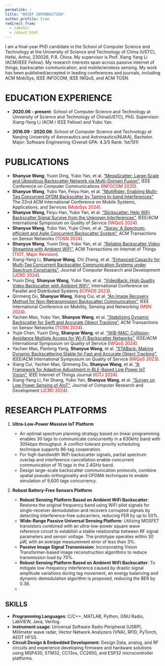 ```yaml
---
permalink: /
title: "BRIEF INTRODUCTION"
author_profile: true
redirect_from: 
  - /about/
  - /about.html
---
```


I am a final-year PhD candidate in the School of Computer Science and Technology at the University of Science and Technology of China (USTC), Hefei, Anhui, 230026, P.R. China. My supervisor is Prof. Xiang Yang Li (ACM/IEEE Fellow). My research interests span across passive internet of things, backscatter communication, and mobile/wireless sensing. My work has been published/accepted in leading conferences and journals, including ACM MobiSys, IEEE INFOCOM, IEEE IWQoS, and ACM TOSN.



EDUCATION EXPERIENCE
======
- **2020.06 - present**: School of Computer Science and Technology at University of Science and Technology of China(USTC), PhD.
Supervisor: Xiang-Yang Li (ACM / IEEE Fellow) and Yubo Yan.

- **2016.09 - 2020.06**: School of Computer Science and Technology at Nanjing University of Aeronautics and Astronautics(NUAA), Bachelor.
Major: Software Engineering (Overall GPA: 4.3/5 Rank: 1st/101)

PUBLICATIONS
======
- **Shanyue Wang**, Yuxin Ding, Yubo Yan, et al. [“MegaScatter: Large-Scale and Ubiquitous Backscatter Network via Multi-Domain Fusion”](https://github.com/bowen-Xue801/xuebowen.github.io), IEEE Conference on Computer Communications (<span style="color:red;">INFOCOM 2025</span>).
- **Shanyue Wang**, Yubo Yan, Feiyu Han, et al. [“MultiRider: Enabling Multi-Tag Concurrent OFDM Backscatter by Taming In-band Interferences”](https://github.com/bowen-Xue801/xuebowen.github.io) The 22nd ACM International Conference on Mobile Systems, Applications, and Services (<span style="color:red;">MobiSys 2024).
- **Shanyue Wang**, Feiyu Han, Yubo Yan, et al. [“Slickscatter: Help WiFi Backscatter Signal Survive from the Unknown Interferences”](https://github.com/bowen-Xue801/xuebowen.github.io), IEEE/ACM International Symposium on Quality of Service (<span style="color:red;">IWQoS 2024</span>).
- **Shanyue Wang**, Yubo Yan, Yujie Chen, et al. [“Spray: A Spectrum-efficient and Agile Concurrent Backscatter System”](https://github.com/bowen-Xue801/xuebowen.github.io), ACM Transactions on Sensor Networks (<span style="color:red;">TOSN 2024</span>).
- **Shanyue Wang**, Yuxin Ding, Yubo Yan, et al. [“Reliable Backscatter Video Streaming with Ambient WiFi”](https://github.com/bowen-Xue801/xuebowen.github.io), ACM Transactions on Internet of Things (<span style="color:red;">TIOT, Major Revision</span>).
- Xiang-Yang Li, **Shanyue Wang**, Chi Zhang, et al. [“Enhanced Capacity for Multi-Tag Concurrent Backscatter Communication Systems under Spectrum Constraints”](https://github.com/bowen-Xue801/xuebowen.github.io), Journal of Computer Research and Development (<span style="color:red;">JCRD 2024</span>).
- Yuxin Ding, **Shanyue Wang**, Yubo Yan, et al. [“VideoBack: High Quality Video Backscatter with Ambient WiFi”](https://github.com/bowen-Xue801/xuebowen.github.io), International Conference on Parallel and Distributed Systems (<span style="color:red;">ICPADS 2023</span>).
- Qinmeng Du, **Shanyue Wang**, Xiang Cui, et al. [“An Image Recovery Method for Non-Retransmission Backscatter Communication”](https://github.com/bowen-Xue801/xuebowen.github.io), IEEE International Conference on Mobility, Sensing and Networking (<span style="color:red;">MSN 2024</span>).
- Yachen Mao, Yubo Yan, **Shanyue Wang**, et al. [“Stabilizing Dynamic Backscatter for Swift and Accurate Object Tracking”](https://github.com/bowen-Xue801/xuebowen.github.io), ACM Transactions on Sensor Networks (<span style="color:red;">TOSN 2024</span>).
- Yujie Chen, Yuxin Ding, **Shanyue Wang**, et al. [“WiB-MAC: Collision-Avoidance Multiple Access for Wi-Fi Backscatter Networks”](https://github.com/bowen-Xue801/xuebowen.github.io), IEEE/ACM International Symposium on Quality of Service (<span style="color:red;">IWQoS 2024</span>).
- Yachen Mao, Panlong Yang, **Shanyue Wang**, et al. [“STABack: Making Dynamic Backscattering Stable for Fast and Accurate Object Tracking”](https://github.com/bowen-Xue801/xuebowen.github.io), IEEE/ACM International Symposium on Quality of Service (<span style="color:red;">IWQoS 2023</span>).
- Xiang Cui, Yachen Mao, Qinmeng Du, **Shanyue Wang**, et al. [“A Framework for Adaptive Adjustment in BLE-Based Low Power IoT Vision”](https://github.com/bowen-Xue801/xuebowen.github.io), IEEE Internet of Things Journal (<span style="color:red;">IOTJ 2024</span>).
- Xiang-Yang Li, Fei Shang, Yubo Yan, **Shanyue Wang**, et al. [“Survey on Low Power Sensing of AloT”](https://github.com/bowen-Xue801/xuebowen.github.io), Journal of Computer Research and Development (<span style="color:red;">JCRD 2024</span>).


RESEARCH PLATFORMS
======
1. **Ultra-Low-Power Massive IoT Platform**
   - An optimal spectrum planning strategy based on linear programming enables 30 tags to communicate concurrently in a 630kHz band with 305kbps throughput. A conflict-tolerant priority scheduling technique supports 96-tag cooperation.
   - For high-bandwidth WiFi backscatter signals, partial spectrum overlap and interference cancellation enable concurrent communication of 10 tags in the 2.4GHz band.
   - Design large-scale backscatter communication protocols, combine spatial pseudo-orthogonality and OFDMA techniques to enable simulation of 9,600 tags concurrency.

2. **Robust Battery-Free Sensors Platform**
   - **Robust Sensing Platform Based on Ambient WiFi Backscatter**: Restores the original frequency band using WiFi pilot signals for single-receiver demodulation and recovers corrupted signals by detecting interference-free subcarriers, reducing FER by up to 50%.
   - **Wide-Range Passive Universal Sensing Platform**: Utilizing MOSFET transistors combined with an ultra-low-power square wave reference circuit to establish a stable relationship between RF signal parameters and sensor voltage. The prototype operates within 30 µW, with an average measurement error of less than 3%.
   - **Passive Image Signal Transmission**: Incorporating Vision Transformer-based image reconstruction algorithms to reduce transmission load by 70%.
   - **Robust Sensing Platform Based on Ambient WiFi Backscatter**: To mitigate low-frequency interference caused by drastic signal amplitude variations during tag movement, an energy balancing and dynamic demodulation algorithm is proposed, reducing the BER by 0.38.
   - 
SKILLS
------
- **Programming Languages**: C/C++, MATLAB, Python, GNU Radio, LabVIEW, Java, Verilog.
- **Instrument usage**: Universal Software Radio Peripheral (USRP), Millimeter wave radar, Vector Network Analyzers (VNA), RFID, PyTorch, AEDT HFSS.
- **Circuit Design & Embedded Development**: Design Data, analog, and RF circuits and experience developing firmware and hardware solutions using MSP430, STM32, CC13xx, CC2650, and ESP32 microcontroller platforms.



